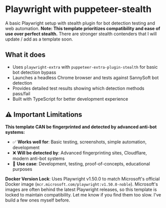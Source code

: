 # Playwright with puppeteer-stealth

A basic Playwright setup with stealth plugin for bot detection testing and web automation. **Note: This template prioritizes compatibility and ease of use over perfect stealth.**
There are stronger stealth contenders that I will update / add as a template soon.

## What it does

- Uses `playwright-extra` with `puppeteer-extra-plugin-stealth` for basic bot detection bypass
- Launches a headless Chrome browser and tests against SannySoft bot detection
- Provides detailed test results showing which detection methods pass/fail
- Built with TypeScript for better development experience

## ⚠️ Important Limitations

**This template CAN be fingerprinted and detected by advanced anti-bot systems:**

- ✅ **Works well for**: Basic testing, screenshots, simple automation, development
- ❌ **Will be detected by**: Advanced fingerprinting sites, Cloudflare, modern anti-bot systems
- 🎯 **Use case**: Development, testing, proof-of-concepts, educational purposes

**Docker Version Lock**: Uses Playwright v1.50.0 to match Microsoft's official Docker image (`mcr.microsoft.com/playwright:v1.50.0-noble`). Microsoft's images are often behind the latest Playwright releases, so this template is locked to maintain compatibility.
Let me know if you find them too slow. I've build a few ones myself before.
